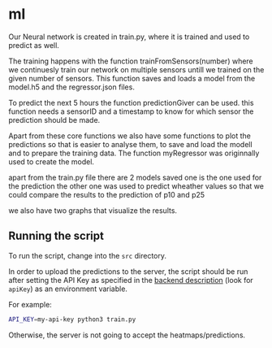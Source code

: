 # ml

Our Neural network is created in train.py, where it is trained and used to predict as well.

The training happens with the function trainFromSensors(number) where we continuesly train our network on multiple sensors untill we trained on the given number of sensors. This function saves and loads a model from the model.h5 and the regressor.json files.

To predict the next 5 hours the function predictionGiver can be used. this function needs a sensorID and a timestamp to know for which sensor the prediction should be made.

Apart from these core functions we also have some functions to plot the predictions so that is easier to analyse them, to save and load the modell and to prepare the training data. The function myRegressor was originnally used to create the model.

apart from the train.py file there are 2 models saved one is the one used for the prediction the other one was used to predict wheather values so that we could compare the results to the prediction of p10 and p25

we also have two graphs that visualize the results.

## Running the script

To run the script, change into the `src` directory.

In order to upload the predictions to the server, the script
should be run after setting the API Key as specified in the [backend
description](https://github.com/base-camp-luftdaten/data#installation--setup) (look for `apiKey`) as an environment variable.

For example:

```sh
API_KEY=my-api-key python3 train.py
```

Otherwise, the server is not going to accept the heatmaps/predictions.
